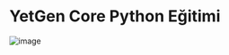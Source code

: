 # YetGen Core Python Eğitimi
![image](https://yetkingencler.com/wp-content/uploads/2021/07/YetGenLogo.png)
